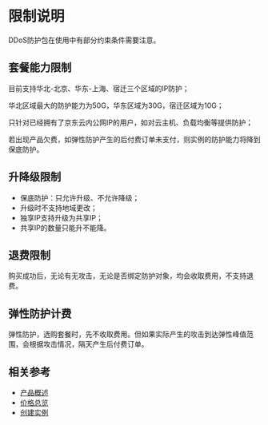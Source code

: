 # 限制说明

DDoS防护包在使用中有部分约束条件需要注意。

## 套餐能力限制
目前支持华北-北京、华东-上海、宿迁三个区域的IP防护；

华北区域最大的防护能力为50G，华东区域为30G，宿迁区域为10G；

只针对已经拥有了京东云内公网IP的用户，如对云主机、负载均衡等提供防护；

若出现产品欠费，如弹性防护产生的后付费订单未支付，则实例的防护能力将降到保底防护。



## 升降级限制
- 保底防护：只允许升级、不允许降级；
- 升级时不支持地域更改；
- 独享IP支持升级为共享IP；
- 共享IP的数量只能升不能降。

## 退费限制
购买成功后，无论有无攻击，无论是否绑定防护对象，均会收取费用，不支持退费。

## 弹性防护计费
弹性防护，选购套餐时，先不收取费用。但如果实际产生的攻击到达弹性峰值范围，会根据攻击情况，隔天产生后付费订单。



## 相关参考

- [产品概述](../Product-Introduction/Overview.md)
- [价格总览](../Pricing/Price-Overview.md)
- [创建实例](../Getting-Started/Create-Instance.md)
